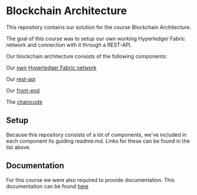 # Blockchain Architecture

This repository contains our solution for the course Blockchain Architecture. 

The goal of this course was to setup our own working Hyperledger Fabric network and connection
with it through a REST-API.

Our blockchain architecture consists of the following components: 
 
Our [own]() [Hyperledger Fabric network]()

Our [rest-api]()

Our [front-end]()

The [chaincode]()

## Setup

Because this repository consists of a lot of components, we've included in each component
its guiding readme.md. Links for these can be found in the list above. 

## Documentation

For this course we were also required to provide documentation. This documentation can be found
[here]()



